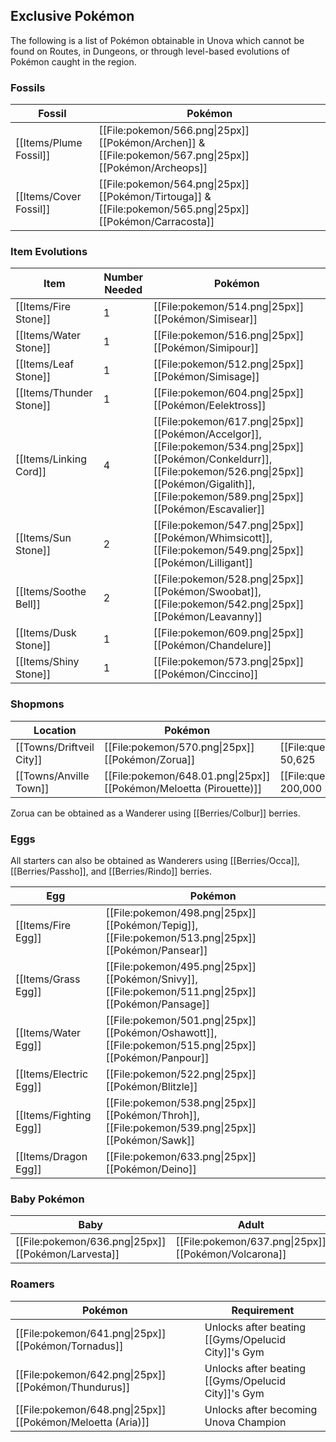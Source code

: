 ## Exclusive Pokémon

The following is a list of Pokémon obtainable in Unova which cannot be found on Routes, in Dungeons, or through level-based evolutions of Pokémon caught in the region.

### Fossils
|Fossil|Pokémon|
|---|---|
|[[Items/Plume Fossil]] | [[File:pokemon/566.png\|25px]] [[Pokémon/Archen]] & [[File:pokemon/567.png\|25px]] [[Pokémon/Archeops]]|
|[[Items/Cover Fossil]] | [[File:pokemon/564.png\|25px]] [[Pokémon/Tirtouga]] & [[File:pokemon/565.png\|25px]] [[Pokémon/Carracosta]]|

### Item Evolutions
|Item|Number Needed|Pokémon|
|---|---|---|
|[[Items/Fire Stone]]|1 | [[File:pokemon/514.png\|25px]] [[Pokémon/Simisear]]
|[[Items/Water Stone]]|1 | [[File:pokemon/516.png\|25px]] [[Pokémon/Simipour]]|
|[[Items/Leaf Stone]]|1 | [[File:pokemon/512.png\|25px]] [[Pokémon/Simisage]]|
|[[Items/Thunder Stone]]|1 | [[File:pokemon/604.png\|25px]] [[Pokémon/Eelektross]] |
|[[Items/Linking Cord]]|4 | [[File:pokemon/617.png\|25px]] [[Pokémon/Accelgor]], [[File:pokemon/534.png\|25px]] [[Pokémon/Conkeldurr]], [[File:pokemon/526.png\|25px]] [[Pokémon/Gigalith]], [[File:pokemon/589.png\|25px]] [[Pokémon/Escavalier]] |
|[[Items/Sun Stone]]|2 | [[File:pokemon/547.png\|25px]] [[Pokémon/Whimsicott]], [[File:pokemon/549.png\|25px]] [[Pokémon/Lilligant]] |
|[[Items/Soothe Bell]]|2 | [[File:pokemon/528.png\|25px]] [[Pokémon/Swoobat]], [[File:pokemon/542.png\|25px]] [[Pokémon/Leavanny]] |
|[[Items/Dusk Stone]]|1 | [[File:pokemon/609.png\|25px]] [[Pokémon/Chandelure]] |
|[[Items/Shiny Stone]]|1 | [[File:pokemon/573.png\|25px]] [[Pokémon/Cinccino]] |

### Shopmons
|Location|Pokémon|Cost|
|---|---|---|
|[[Towns/Driftveil City]] | [[File:pokemon/570.png\|25px]] [[Pokémon/Zorua]]|[[File:questPoint.svg\|20px]] 50,625|
|[[Towns/Anville Town]] | [[File:pokemon/648.01.png\|25px]] [[Pokémon/Meloetta (Pirouette)]]|[[File:questPoint.svg\|20px]] 200,000|

Zorua can be obtained as a Wanderer using [[Berries/Colbur]] berries.

### Eggs
All starters can also be obtained as Wanderers using [[Berries/Occa]], [[Berries/Passho]], and [[Berries/Rindo]] berries.

|Egg|Pokémon|
|---|---|
|[[Items/Fire Egg]] | [[File:pokemon/498.png\|25px]] [[Pokémon/Tepig]], [[File:pokemon/513.png\|25px]] [[Pokémon/Pansear]] |
|[[Items/Grass Egg]] | [[File:pokemon/495.png\|25px]] [[Pokémon/Snivy]], [[File:pokemon/511.png\|25px]] [[Pokémon/Pansage]] |
|[[Items/Water Egg]] | [[File:pokemon/501.png\|25px]] [[Pokémon/Oshawott]], [[File:pokemon/515.png\|25px]] [[Pokémon/Panpour]] |
|[[Items/Electric Egg]] | [[File:pokemon/522.png\|25px]] [[Pokémon/Blitzle]] |
|[[Items/Fighting Egg]] | [[File:pokemon/538.png\|25px]] [[Pokémon/Throh]], [[File:pokemon/539.png\|25px]] [[Pokémon/Sawk]] |
|[[Items/Dragon Egg]] | [[File:pokemon/633.png\|25px]] [[Pokémon/Deino]] |

### Baby Pokémon
|Baby|Adult|
|---|---|
| [[File:pokemon/636.png\|25px]] [[Pokémon/Larvesta]] | [[File:pokemon/637.png\|25px]] [[Pokémon/Volcarona]] |

### Roamers
|Pokémon|Requirement|
|---|---|
| [[File:pokemon/641.png\|25px]] [[Pokémon/Tornadus]] | Unlocks after beating [[Gyms/Opelucid City]]'s Gym |
| [[File:pokemon/642.png\|25px]] [[Pokémon/Thundurus]] | Unlocks after beating [[Gyms/Opelucid City]]'s Gym |
| [[File:pokemon/648.png\|25px]] [[Pokémon/Meloetta (Aria)]] | Unlocks after becoming Unova Champion |
